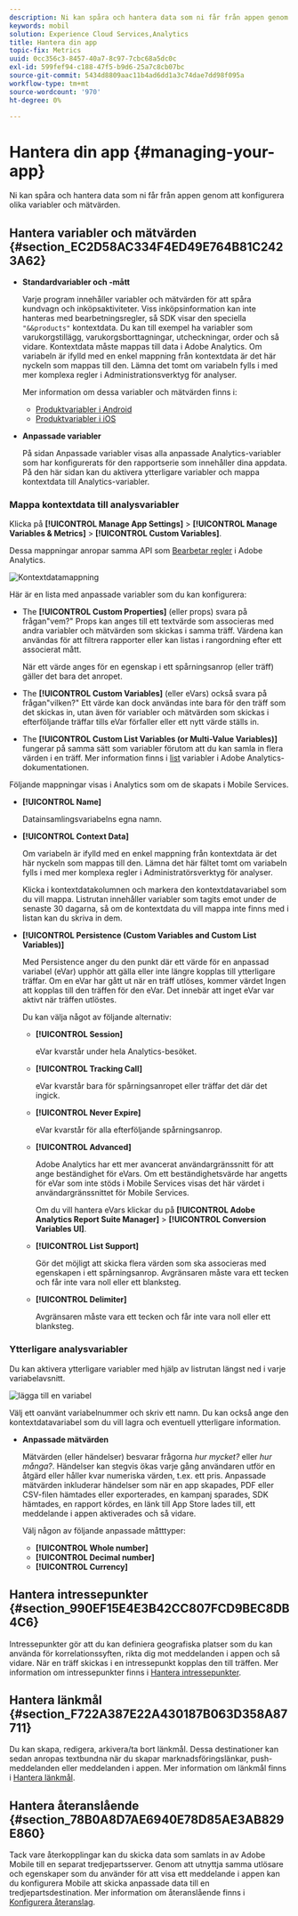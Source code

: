 ```yaml
---
description: Ni kan spåra och hantera data som ni får från appen genom att konfigurera olika variabler och mätvärden.
keywords: mobil
solution: Experience Cloud Services,Analytics
title: Hantera din app
topic-fix: Metrics
uuid: 0cc356c3-8457-40a7-8c97-7cbc68a5dc0c
exl-id: 599fef94-c188-47f5-b9d6-25a7c8cb07bc
source-git-commit: 5434d8809aac11b4ad6dd1a3c74dae7dd98f095a
workflow-type: tm+mt
source-wordcount: '970'
ht-degree: 0%

---
```


# Hantera din app {#managing-your-app}

Ni kan spåra och hantera data som ni får från appen genom att konfigurera olika variabler och mätvärden.

## Hantera variabler och mätvärden {#section_EC2D58AC334F4ED49E764B81C2423A62}

* **Standardvariabler och -mått**

   Varje program innehåller variabler och mätvärden för att spåra kundvagn och inköpsaktiviteter. Viss inköpsinformation kan inte hanteras med bearbetningsregler, så SDK visar den speciella `"&&products"` kontextdata. Du kan till exempel ha variabler som varukorgstillägg, varukorgsborttagningar, utcheckningar, order och så vidare. Kontextdata måste mappas till data i Adobe Analytics. Om variabeln är ifylld med en enkel mappning från kontextdata är det här nyckeln som mappas till den. Lämna det tomt om variabeln fylls i med mer komplexa regler i Administrationsverktyg för analyser.

   Mer information om dessa variabler och mätvärden finns i:

   * [Produktvariabler i Android](/help/android/analytics-main/products/products.md)
   * [Produktvariabler i iOS](/help/ios/analytics-main/products/products.md)

* **Anpassade variabler**

   På sidan Anpassade variabler visas alla anpassade Analytics-variabler som har konfigurerats för den rapportserie som innehåller dina appdata. På den här sidan kan du aktivera ytterligare variabler och mappa kontextdata till Analytics-variabler.

### Mappa kontextdata till analysvariabler

Klicka på **[!UICONTROL Manage App Settings]** > **[!UICONTROL Manage Variables & Metrics]** > **[!UICONTROL Custom Variables]**.

Dessa mappningar anropar samma API som [Bearbetar regler](https://experienceleague.adobe.com/docs/analytics/admin/admin-tools/processing-rules/processing-rules.html) i Adobe Analytics.

![Kontextdatamappning](assets/custom_data_content.png)

Här är en lista med anpassade variabler som du kan konfigurera:

* The **[!UICONTROL Custom Properties]** (eller props) svara på frågan&quot;vem?&quot; Props kan anges till ett textvärde som associeras med andra variabler och mätvärden som skickas i samma träff. Värdena kan användas för att filtrera rapporter eller kan listas i rangordning efter ett associerat mått.

   När ett värde anges för en egenskap i ett spårningsanrop (eller träff) gäller det bara det anropet.

* The **[!UICONTROL Custom Variables]** (eller eVars) också svara på frågan&quot;vilken?&quot; Ett värde kan dock användas inte bara för den träff som det skickas in, utan även för variabler och mätvärden som skickas i efterföljande träffar tills eVar förfaller eller ett nytt värde ställs in.
* The **[!UICONTROL Custom List Variables (or Multi-Value Variables)]** fungerar på samma sätt som variabler förutom att du kan samla in flera värden i en träff. Mer information finns i [list](https://experienceleague.adobe.com/docs/analytics/implementation/vars/page-vars/list.html?lang=en) variabler i Adobe Analytics-dokumentationen.

Följande mappningar visas i Analytics som om de skapats i Mobile Services.

* **[!UICONTROL Name]**

   Datainsamlingsvariabelns egna namn.

* **[!UICONTROL Context Data]**

   Om variabeln är ifylld med en enkel mappning från kontextdata är det här nyckeln som mappas till den. Lämna det här fältet tomt om variabeln fylls i med mer komplexa regler i Administratörsverktyg för analyser.

   Klicka i kontextdatakolumnen och markera den kontextdatavariabel som du vill mappa. Listrutan innehåller variabler som tagits emot under de senaste 30 dagarna, så om de kontextdata du vill mappa inte finns med i listan kan du skriva in dem.

* **[!UICONTROL Persistence (Custom Variables and Custom List Variables)]**

   Med Persistence anger du den punkt där ett värde för en anpassad variabel (eVar) upphör att gälla eller inte längre kopplas till ytterligare träffar. Om en eVar har gått ut när en träff utlöses, kommer värdet Ingen att kopplas till den träffen för den eVar. Det innebär att inget eVar var aktivt när träffen utlöstes.

   Du kan välja något av följande alternativ:

   * **[!UICONTROL Session]**

      eVar kvarstår under hela Analytics-besöket.

   * **[!UICONTROL Tracking Call]**

      eVar kvarstår bara för spårningsanropet eller träffar det där det ingick.

   * **[!UICONTROL Never Expire]**

      eVar kvarstår för alla efterföljande spårningsanrop.
   * **[!UICONTROL Advanced]**

      Adobe Analytics har ett mer avancerat användargränssnitt för att ange beständighet för eVars. Om ett beständighetsvärde har angetts för eVar som inte stöds i Mobile Services visas det här värdet i användargränssnittet för Mobile Services.

      Om du vill hantera eVars klickar du på **[!UICONTROL Adobe Analytics Report Suite Manager]** > **[!UICONTROL Conversion Variables UI]**.

   * **[!UICONTROL List Support]**

      Gör det möjligt att skicka flera värden som ska associeras med egenskapen i ett spårningsanrop. Avgränsaren måste vara ett tecken och får inte vara noll eller ett blanksteg.

   * **[!UICONTROL Delimiter]**

      Avgränsaren måste vara ett tecken och får inte vara noll eller ett blanksteg.

### Ytterligare analysvariabler

Du kan aktivera ytterligare variabler med hjälp av listrutan längst ned i varje variabelavsnitt.

![lägga till en variabel](assets/add_variable.png)

Välj ett oanvänt variabelnummer och skriv ett namn. Du kan också ange den kontextdatavariabel som du vill lagra och eventuell ytterligare information.

* **Anpassade mätvärden**

   Mätvärden (eller händelser) besvarar frågorna *hur mycket?* eller *hur många?*. Händelser kan stegvis ökas varje gång användaren utför en åtgärd eller håller kvar numeriska värden, t.ex. ett pris. Anpassade mätvärden inkluderar händelser som när en app skapades, PDF eller CSV-filen hämtades eller exporterades, en kampanj sparades, SDK hämtades, en rapport kördes, en länk till App Store lades till, ett meddelande i appen aktiverades och så vidare.

   Välj någon av följande anpassade måtttyper:

   * **[!UICONTROL Whole number]**
   * **[!UICONTROL Decimal number]**
   * **[!UICONTROL Currency]**

## Hantera intressepunkter {#section_990EF15E4E3B42CC807FCD9BEC8DB4C6}

Intressepunkter gör att du kan definiera geografiska platser som du kan använda för korrelationssyften, rikta dig mot meddelanden i appen och så vidare. När en träff skickas i en intressepunkt kopplas den till träffen. Mer information om intressepunkter finns i [Hantera intressepunkter](/help/using/location/t-manage-points.md).

## Hantera länkmål {#section_F722A387E22A430187B063D358A87711}

Du kan skapa, redigera, arkivera/ta bort länkmål. Dessa destinationer kan sedan anropas textbundna när du skapar marknadsföringslänkar, push-meddelanden eller meddelanden i appen. Mer information om länkmål finns i [Hantera länkmål](/help/using/acquisition-main/c-manage-link-destinations/t-archive-unarchive-link-destinations.md).

## Hantera återanslående {#section_78B0A8D7AE6940E78D85AE3AB829E860}

Tack vare återkopplingar kan du skicka data som samlats in av Adobe Mobile till en separat tredjepartsserver. Genom att utnyttja samma utlösare och egenskaper som du använder för att visa ett meddelande i appen kan du konfigurera Mobile att skicka anpassade data till en tredjepartsdestination. Mer information om återanslående finns i [Konfigurera återanslag](/help/using/c-manage-app-settings/c-mob-confg-app/signals.md).
